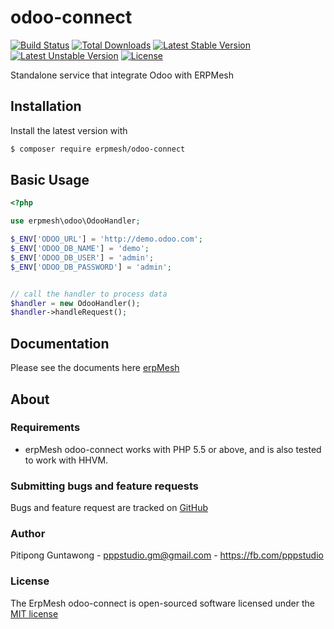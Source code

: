# odoo-connect

[![Build Status](https://travis-ci.org/erpmesh/odoo-connect.svg)](https://travis-ci.org/erpmesh/odoo-connect)
[![Total Downloads](https://poser.pugx.org/erpmesh/odoo-connect/d/total.svg)](https://packagist.org/packages/erpmesh/odoo-connect)
[![Latest Stable Version](https://poser.pugx.org/erpmesh/odoo-connect/v/stable.svg)](https://packagist.org/packages/erpmesh/odoo-connect)
[![Latest Unstable Version](https://poser.pugx.org/erpmesh/odoo-connect/v/unstable.svg)](https://packagist.org/packages/erpmesh/odoo-connect)
[![License](https://poser.pugx.org/erpmesh/odoo-connect/license.svg)](https://packagist.org/packages/erpmesh/odoo-connect)


Standalone service that integrate Odoo with ERPMesh

## Installation

Install the latest version with

```bash
$ composer require erpmesh/odoo-connect
```

## Basic Usage

```php
<?php

use erpmesh\odoo\OdooHandler;

$_ENV['ODOO_URL'] = 'http://demo.odoo.com';
$_ENV['ODOO_DB_NAME'] = 'demo';
$_ENV['ODOO_DB_USER'] = 'admin';
$_ENV['ODOO_DB_PASSWORD'] = 'admin';


// call the handler to process data
$handler = new OdooHandler();
$handler->handleRequest();
```

## Documentation

Please see the documents here [erpMesh](http://erpmesh.com/docs)

## About

### Requirements

- erpMesh odoo-connect works with PHP 5.5 or above, and is also tested to work with HHVM.

### Submitting bugs and feature requests

Bugs and feature request are tracked on [GitHub](https://github.com/erpmesh/odoo-connect/issues)

### Author

Pitipong Guntawong - <pppstudio.gm@gmail.com> - <https://fb.com/pppstudio><br />

### License

The ErpMesh odoo-connect is open-sourced software licensed under the [MIT license](http://opensource.org/licenses/MIT)